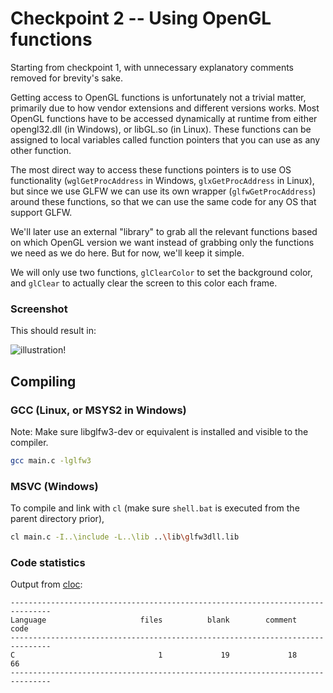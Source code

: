 # Checkpoint 2 -- Using OpenGL functions

Starting from checkpoint 1, with unnecessary explanatory comments removed for brevity's sake.

Getting access to OpenGL functions is unfortunately not a trivial matter, primarily due to how vendor extensions and different versions works. Most OpenGL functions have to be accessed dynamically at runtime from either opengl32.dll (in Windows), or libGL.so (in Linux). These functions can be assigned to local variables called function pointers that you can use as any other function.

The most direct way to access these functions pointers is to use OS functionality (`wglGetProcAddress` in Windows, `glxGetProcAddress` in Linux), but since we use GLFW we can use its own wrapper (`glfwGetProcAddress`) around these functions, so that we can use the same code for any OS that support GLFW. 

We'll later use an external "library" to grab all the relevant functions based on which OpenGL version we want instead of grabbing only the functions we need as we do here. But for now, we'll keep it simple.

We will only use two functions, `glClearColor` to set the background color, and `glClear` to actually clear the screen to this color each frame.


### Screenshot

This should result in:

![illustration!](http://i.imgur.com/HgO4s9o.png)

## Compiling

### GCC (Linux, or MSYS2 in Windows)
Note: Make sure libglfw3-dev or equivalent is installed and visible to the compiler. 
```bash
gcc main.c -lglfw3
```

### MSVC (Windows)
To compile and link with `cl` (make sure `shell.bat` is executed from the parent directory prior), 
```bash
cl main.c -I..\include -L..\lib ..\lib\glfw3dll.lib
```

### Code statistics

Output from [cloc](https://github.com/AlDanial/cloc):
```
-------------------------------------------------------------------------------
Language                     files          blank        comment           code
-------------------------------------------------------------------------------
C                                1             19             18             66
-------------------------------------------------------------------------------
```
